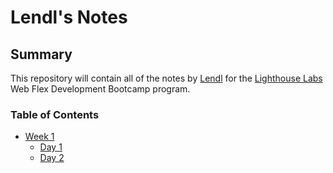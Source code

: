 # Lendl's Notes

## Summary

This repository will contain all of the notes by [Lendl](https://github.com/janlendl) for the [Lighthouse Labs](https://www.lighthouselabs.ca/) Web Flex Development Bootcamp program.

### Table of Contents

* [Week 1](/Week_1)
  * [Day 1](/Week_1/Day_1)
  * [Day 2](/Week_1/Day_2)